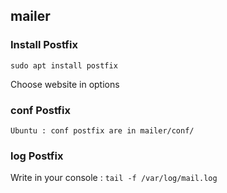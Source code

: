 ## mailer

### Install Postfix

`sudo apt install postfix`

Choose website in options

### conf Postfix
`Ubuntu : conf postfix are in mailer/conf/`

### log Postfix
Write in your console : `tail -f /var/log/mail.log`